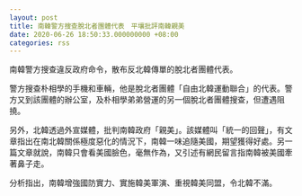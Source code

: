 ```yaml
---
layout: post
title: 南韓警方搜查脫北者團體代表　平壤批評南韓親美
date: 2020-06-26 18:50:33.000000000 +08:00
categories: rss
---
```


南韓警方搜查違反政府命令，散布反北韓傳單的脫北者團體代表。

警方搜查朴相學的手機和車輛，他是脫北者團體「自由北韓運動聯合」的代表。警方又到該團體的辦公室，及朴相學弟弟營運的另一個脫北者團體搜查，但遭遇阻撓。

另外，北韓透過外宣媒體，批判南韓政府「親美」。該媒體叫「統一的回聲」，有文章指出在南北韓關係極度惡化的情況下，南韓一味追隨美國，期望獲得好處。另一篇文章就說，南韓只會看美國臉色，毫無作為，又引述有網民留言指南韓被美國牽著鼻子走。

分析指出，南韓增強國防實力、實施韓美軍演、重視韓美同盟，令北韓不滿。
